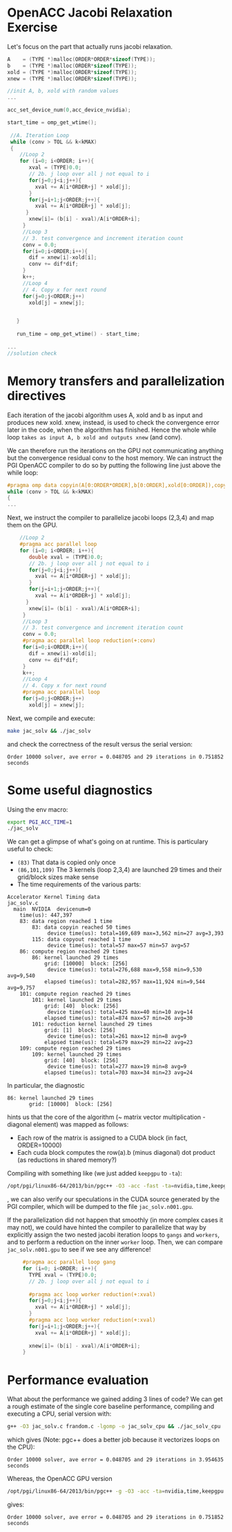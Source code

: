 OpenACC Jacobi Relaxation Exercise
=========

Let's focus on the part that actually runs jacobi relaxation. 

``` c
A    = (TYPE *)malloc(ORDER*ORDER*sizeof(TYPE));
b    = (TYPE *)malloc(ORDER*sizeof(TYPE));
xold = (TYPE *)malloc(ORDER*sizeof(TYPE));
xnew = (TYPE *)malloc(ORDER*sizeof(TYPE));

//init A, b, xold with random values
...

acc_set_device_num(0,acc_device_nvidia);

start_time = omp_get_wtime();
 
 //A. Iteration Loop
 while (conv > TOL && k<kMAX)
 {
 	//Loop 2
    for (i=0; i<ORDER; i++){
       xval = (TYPE)0.0;
       // 2b. j loop over all j not equal to i
       for(j=0;j<i;j++){
         xval += A[i*ORDER+j] * xold[j];
       }
       for(j=i+1;j<ORDER;j++){
         xval += A[i*ORDER+j] * xold[j];
      }
       xnew[i]= (b[i] - xval)/A[i*ORDER+i];
     }
     //Loop 3
     // 3. test convergence and increment iteration count
     conv = 0.0;
     for(i=0;i<ORDER;i++){
       dif = xnew[i]-xold[i];
       conv += dif*dif;
     }
     k++;
     //Loop 4
     // 4. Copy x for next round
     for(j=0;j<ORDER;j++)
       xold[j] = xnew[j];


   }
   
   run_time = omp_get_wtime() - start_time;
   
...
//solution check

```

Memory transfers and parallelization directives
===

Each iteration of the jacobi algorithm uses A, xold and b as input and produces new xold. xnew, instead, is used to check the convergence error later in the code, when the algorithm has finished. Hence the whole while loop ```takes as input A, b xold and outputs xnew``` (and conv).

We can therefore run the iterations on the GPU not communicating anything but the convergence residual conv to the host memory. We can instruct the PGI OpenACC compiler to do so by putting the following line just above the while loop:

``` c
#pragma omp data copyin(A[0:ORDER*ORDER],b[0:ORDER],xold[0:ORDER]),copyout(xnew[0:ORDER])
while (conv > TOL && k<kMAX)
{
...
```

Next, we instruct the compiler to parallelize jacobi loops (2,3,4) and map them on the GPU.


``` c
 	//Loop 2
 	#pragma acc parallel loop
    for (i=0; i<ORDER; i++){
       double xval = (TYPE)0.0;
       // 2b. j loop over all j not equal to i
       for(j=0;j<i;j++){
         xval += A[i*ORDER+j] * xold[j];
       }
       for(j=i+1;j<ORDER;j++){
         xval += A[i*ORDER+j] * xold[j];
      }
       xnew[i]= (b[i] - xval)/A[i*ORDER+i];
     }
     //Loop 3
     // 3. test convergence and increment iteration count
     conv = 0.0;
     #pragma acc parallel loop reduction(+:conv)
     for(i=0;i<ORDER;i++){
       dif = xnew[i]-xold[i];
       conv += dif*dif;
     }
     k++;
     //Loop 4
     // 4. Copy x for next round
     #pragma acc parallel loop
     for(j=0;j<ORDER;j++)
       xold[j] = xnew[j];

```

Next, we compile and execute:

``` sh
make jac_solv && ./jac_solv

```
and check the correctness of the result versus the serial version:



```
Order 10000 solver, ave error = 0.048705 and 29 iterations in 0.751852 seconds
```


Some useful diagnostics
===

Using the env macro:

``` sh
export PGI_ACC_TIME=1
./jac_solv
```

We can get a glimpse of what's going on at runtime. This is particulary useful to check:

- ```(83)``` That data is copied only once
- ```(86,101,109)``` The 3 kernels (loop 2,3,4) are launched 29 times and their grid/block sizes make sense
- The time requirements of the various parts:

``` 
Accelerator Kernel Timing data
jac_solv.c
  main  NVIDIA  devicenum=0
    time(us): 447,397
    83: data region reached 1 time
        83: data copyin reached 50 times
             device time(us): total=169,689 max=3,562 min=27 avg=3,393
        115: data copyout reached 1 time
             device time(us): total=57 max=57 min=57 avg=57
    86: compute region reached 29 times
        86: kernel launched 29 times
            grid: [10000]  block: [256]
             device time(us): total=276,688 max=9,558 min=9,530 avg=9,540
            elapsed time(us): total=282,957 max=11,924 min=9,544 avg=9,757
    101: compute region reached 29 times
        101: kernel launched 29 times
            grid: [40]  block: [256]
             device time(us): total=425 max=40 min=10 avg=14
            elapsed time(us): total=874 max=57 min=26 avg=30
        101: reduction kernel launched 29 times
            grid: [1]  block: [256]
             device time(us): total=261 max=12 min=8 avg=9
            elapsed time(us): total=679 max=29 min=22 avg=23
    109: compute region reached 29 times
        109: kernel launched 29 times
            grid: [40]  block: [256]
             device time(us): total=277 max=19 min=8 avg=9
            elapsed time(us): total=703 max=34 min=23 avg=24
```

In particular, the diagnostic

```
86: kernel launched 29 times
       grid: [10000]  block: [256]
```
hints us that the core of the algorithm (~ matrix vector multiplication - diagonal element) was mapped as follows:

- Each row of the matrix is assigned to a CUDA block (in fact, ORDER=10000)
- Each cuda block computes the row(a).b (minus diagonal) dot product (as reductions in shared memory?)

Compiling with something like (we just added ```keepgpu``` to ```-ta```):

``` sh
/opt/pgi/linux86-64/2013/bin/pgc++ -O3 -acc -fast -ta=nvidia,time,keepgpu -Minfo jac_solv.c frandom.c
```
, we can also verify our speculations in the CUDA source generated by the PGI compiler, which will be dumped to the file ```jac_solv.n001.gpu```.

If the parallelization did not happen that smoothly (in more complex cases it may not), we could have hinted the compiler to parallelize that way by explicitly assign the two nested jacobi iteration loops to ```gangs``` and ```workers```, and to perform a reduction on the inner  ```worker``` loop.
Then, we can compare ```jac_solv.n001.gpu``` to see if we see any difference!


``` c
     #pragma acc parallel loop gang
     for (i=0; i<ORDER; i++){
       TYPE xval = (TYPE)0.0;
       // 2b. j loop over all j not equal to i
       
       #pragma acc loop worker reduction(+:xval)
       for(j=0;j<i;j++){
         xval += A[i*ORDER+j] * xold[j];
       }
       #pragma acc loop worker reduction(+:xval)
       for(j=i+1;j<ORDER;j++){
         xval += A[i*ORDER+j] * xold[j];
         
       xnew[i]= (b[i] - xval)/A[i*ORDER+i];
     }
```

Performance evaluation
====

What about the performance we gained adding 3 lines of code?
We can get a rough estimate of the single core baseline performance, compiling and executing a CPU, serial version with:
``` sh
g++ -O3 jac_solv.c frandom.c -lgomp -o jac_solv_cpu && ./jac_solv_cpu
```
which gives (Note: pgc++ does a better job because it vectorizes loops on the CPU):

```
Order 10000 solver, ave error = 0.048705 and 29 iterations in 3.954635 seconds
```

Whereas, the OpenACC GPU version
```sh 
/opt/pgi/linux86-64/2013/bin/pgc++ -g -O3 -acc -ta=nvidia,time,keepgpu -Minfo -DAPPLE  jac_solv.c  frandom.c  -o jac_solv_gpu && ./jac_solv_gpu
```
gives:

```
Order 10000 solver, ave error = 0.048705 and 29 iterations in 0.751852 seconds
```


